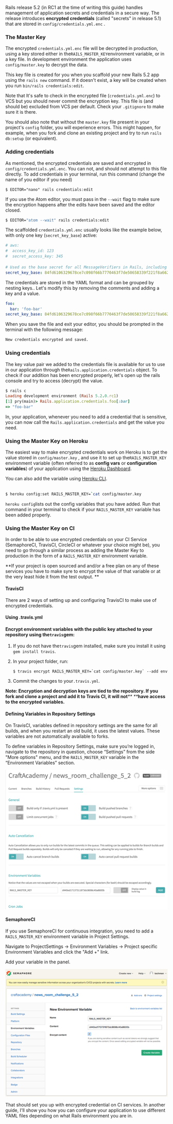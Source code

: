 Rails release 5.2 \(in RC1 at the time of writing this guide\) handles management of application secrets and credentials in a secure way. The release introduces **encrypted credentials** \(called "secrets" in release 5.1\) that are stored in  `config/credentials.yml.enc` . 

### The Master Key

The encrypted `credentials.yml.enc` file will be decrypted in production, using a key stored either in the`RAILS_MASTER_KEY`environment variable, or in a key file. In development environment the application uses `config/master.key` to decrypt the data. 

This key file is created for you when you scaffold your new Rails 5.2 app using the `rails new`  command. If it doesn't exist, a key will be created when you run `bin/rails credentials:edit`.

Note that It's safe to check in the encrypted file \(`credentials.yml.enc`\) to VCS but you should never commit the encryption key. This file is \(and should be\) excluded from VCS per default. Check your `.gitignore` to make sure it is there. 

You should also note that without the `master.key` file present in your project's `config` folder, you will experience errors. This might happen, for example, when you fork and clone an existing project and try to run `rails db:setup` \(or equivalent\). 



### Adding credentials

As mentioned, the encrypted credentials are saved and encrypted in `config/credentials.yml.enc`. You can not, and should not attempt to this file directly. To add credentials in your terminal, run this command \(change the name of you editor if you need\)

```
$ EDITOR="nano" rails credentials:edit  
```

If you use the Atom editor, you must pass in the `--wait` flag to make sure the encryption happens after the edits have been saved and the editor closed. 

```bash
$ EDITOR="atom --wait" rails credentials:edit
```

The scaffolded `credentials.yml.enc` usually looks like the example below, with only one key \(`secret_key_base`\) active: 

```yaml
# aws:
#  access_key_id: 123
#  secret_access_key: 345

# Used as the base secret for all MessageVerifiers in Rails, including the one protecting cookies.
secret_key_base: 84fd6106329678ce7c098f66b7770463f7de50658339f221f8a662d64557295e7b6977c32cba10a00a573868799d9adb04f6e783acc31ef56704161572d9ee3b

```



The credentials are stored in the YAML format and can be grouped by nesting keys.. Let's modify this by removing the comments and adding a key and a value.

```yaml
foo: 
  bar: 'foo-bar'
secret_key_base: 84fd6106329678ce7c098f66b7770463f7de50658339f221f8a662d64557295e7b6977c32cba10a00a573868799d9adb04f6e783acc31ef56704161572d9ee3b

```

When you save the file and exit your editor, you should be prompted in the terminal with the following message: 

```bash
New credentials encrypted and saved.
```

### Using credentials

The key value pair we added to the credentials file is available for us to use in our application through the`Rails.application.credentials` object. To check if our addition has been encrypted properly, let's open up the rails console and try to access \(decrypt\) the value. 

```ruby
$ rails c
Loading development environment (Rails 5.2.0.rc1)
[1] pry(main)> Rails.application.credentials.foo[:bar]
=> "foo-bar"
```

In, your application, whenever you need to add a credential that is sensitive, you can now call the `Rails.application.credentials` and get the value you need. 

### Using the Master Key on Heroku

The easiest way to make encrypted credentials work on Heroku is to get the value stored in `config/master.key` , and use it to set up the`RAILS_MASTER_KEY` environment variable \(often referred to as **config vars** or **configuration variables**\)  of your application using the [Heroku Dashboard](https://dashboard.heroku.com). 

You can also add the variable using [Heroku CLI](https://devcenter.heroku.com/articles/heroku-cli).

```bash

$ heroku config:set RAILS_MASTER_KEY=`cat config/master.key
```

`heroku config`lists out the config variables that you have added. Run that command in your terminal to check if your `RAILS_MASTER_KEY` variable has been added properly.   


### Using the Master Key on CI

In order to be able to use encrypted credentials on your CI Service \(SemaphoreCI, TravisCI, CircleCI or whatever your choice might be\), you need to go through a similar process as adding the Master Key to production in the form of a `RAILS_MASTER_KEY` environment variable. 

**If your project is open sourced and and/or a free plan on any of these services you have to make syre to encrypt the value of that variable or at the very least hide it from the test output. **

#### TravisCI

There are 2 ways of setting up and configuring TravisCI to make use of encrypted credentials.

#### Using .travis.yml

#### Encrypt environment variables with the public key attached to your repository using the`travis`gem:

1. If you do not have the`travis`gem installed, make sure you install it using `gem install travis`.

2. In your project folder, run:

       $ travis encrypt RAILS_MASTER_KEY=`cat config/master.key` --add env

3. Commit the changes to your`.travis.yml`.

**Note: Encryption and decryption keys are tied to the repository. If you fork and clone a project and add it to Travis CI, it will not**_** **_**have access to the encrypted variables.**

#### Defining Variables in Repository Settings

On TravisCI, variables defined in repository settings are the same for all builds, and when you restart an old build, it uses the latest values. These variables are not automatically available to forks.

To define variables in Repository Settings, make sure you’re logged in, navigate to the repository in question, choose “Settings” from the side  "More options" menu, and the `RAILS_MASTER_KEY` variable in the “Environment Variables” section.

 ![](/assets/travis_add_env_variable.png)



#### SemaphoreCI

If you use SemaphoreCI for continuous integration, you need to add a `RAILS_MASTER_KEY` environment variable in Project Settings. 

Navigate to ProjectSettings -&gt; Environment Variables -&gt; Project specific Environment Variables and click the "Add +" link. 

Add your variable in the panel.

![](/assets/semaphore_add_env_variable.png)

That should set you up with encrypted credential on CI services. In another guide, I'll show you how you can configure your application to use different YAML files depending on what Rails environment you are in. 





